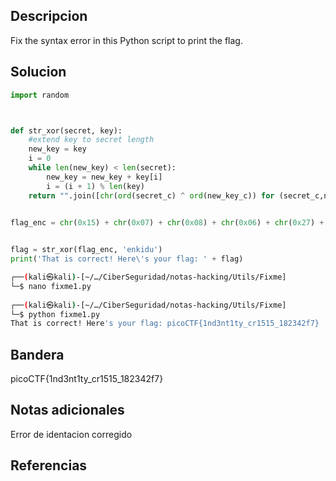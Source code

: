 
## Descripcion
Fix the syntax error in this Python script to print the flag.



## Solucion
```python 
import random



def str_xor(secret, key):
    #extend key to secret length
    new_key = key
    i = 0
    while len(new_key) < len(secret):
        new_key = new_key + key[i]
        i = (i + 1) % len(key)        
    return "".join([chr(ord(secret_c) ^ ord(new_key_c)) for (secret_c,new_key_c) in zip(secret,new_key)])


flag_enc = chr(0x15) + chr(0x07) + chr(0x08) + chr(0x06) + chr(0x27) + chr(0x21) + chr(0x23) + chr(0x15) +>

  
flag = str_xor(flag_enc, 'enkidu')
print('That is correct! Here\'s your flag: ' + flag)

```

``` bash 
┌──(kali㉿kali)-[~/…/CiberSeguridad/notas-hacking/Utils/Fixme]
└─$ nano fixme1.py 
                                                                                                           
┌──(kali㉿kali)-[~/…/CiberSeguridad/notas-hacking/Utils/Fixme]
└─$ python fixme1.py 
That is correct! Here's your flag: picoCTF{1nd3nt1ty_cr1515_182342f7}

```
## Bandera
picoCTF{1nd3nt1ty_cr1515_182342f7}

## Notas adicionales
Error de identacion corregido 

## Referencias